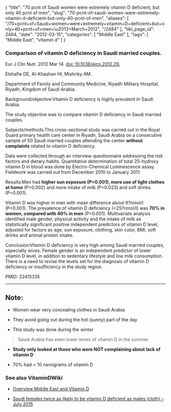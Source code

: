 {
    "title": "70 pcnt of Saudi women were extremely vitamin D deficient, but only 40 pcnt of men",
    "slug": "70-pcnt-of-saudi-women-were-extremely-vitamin-d-deficient-but-only-40-pcnt-of-men",
    "aliases": [
        "/70+pcnt+of+Saudi+women+were+extremely+vitamin+D+deficient+but+only+40+pcnt+of+men+\u2013+March+2012",
        "/2484"
    ],
    "tiki_page_id": 2484,
    "date": "2012-03-15",
    "categories": [
        "Middle East"
    ],
    "tags": [
        "Middle East",
        "vitamin d"
    ]
}


### Comparison of vitamin D deficiency in Saudi married couples.

Eur J Clin Nutr. 2012 Mar 14. [doi: 10.1038/ejcn.2012.29.](https://doi.org/10.1038/ejcn.2012.29.)

Elshafie DE, Al-Khashan HI, Mishriky AM.

Department of Family and Community Medicine, Riyadh Military Hospital, Riyadh, Kingdom of Saudi Arabia.

Background/objective:Vitamin D deficiency is highly prevalent in Saudi Arabia. 

The study objective was to compare vitamin D deficiency in Saudi married couples.

Subjects/methods:This cross-sectional study was carried out in the Royal Guard primary health care center in Riyadh, Saudi Arabia on a consecutive sample of 50 Saudi married couples attending the center  **without complaints**  related to vitamin D deficiency. 

Data were collected through an interview questionnaire addressing the risk factors and dietary habits. Quantitative determination of total 25-hydroxy vitamin D in blood was done by Electro-Chemical Luminescence assay. Fieldwork was carried out from December 2010 to January 2011.

Results:Men had  **higher sun exposure (P=0.001), more use of light clothes at home**  (P=0.002) and more intake of milk (P=0.023) and soft drinks (P=0.001). 

Vitamin D was higher in men with mean difference about 9?nmol/l (P<0.001). The prevalence of vitamin D deficiency (<25?nmol/l) was  **70% in women, compared with 40% in men**  (P=0.001). Multivariate analysis identified male gender, physical activity and the intake of milk as statistically significant positive independent predictors of vitamin D level, adjusted for factors as age, sun exposure, clothing, skin color, BMI, soft drinks and animal protein intake.

Conclusion:Vitamin D deficiency is very high among Saudi married couples, especially wives. Female gender is an independent predictor of lower vitamin D level, in addition to sedentary lifestyle and low milk consumption. There is a need to revise the levels set for the diagnosis of vitamin D deficiency or insufficiency in the study region.

PMID:   22415335

---

## Note:

* Women wear very concealing clothes in Saudi Arabia

* They avoid going out during the hot (sunny) part of the day 

* This study was done during the winter 

> Saudi Arabia has even lower levels of vitamin D in the summer

*  **Study only looked at those who were NOT complaining about lack of vitamin D** 

* 70% had < 10 nanograms of vitamin D

### See also VitaminDWiki

* [Overview Middle East and Vitamin D](/posts/overview-middle-east-and-vitamin-d)

* [Saudi females twice as likely to be vitamin D deficient as males (cloth) – July 2015](/posts/saudi-females-twice-as-likely-to-be-vitamin-d-deficient-as-males-cloth)